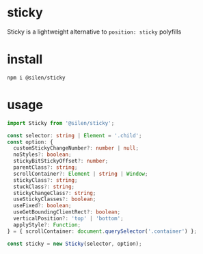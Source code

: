 # sticky

Sticky is a lightweight alternative to `position: sticky` polyfills

# install

```
npm i @silen/sticky
```

# usage

```ts
import Sticky from '@silen/sticky';

const selector: string | Element = '.child';
const option: {
  customStickyChangeNumber?: number | null;
  noStyles?: boolean;
  stickyBitStickyOffset?: number;
  parentClass?: string;
  scrollContainer?: Element | string | Window;
  stickyClass?: string;
  stuckClass?: string;
  stickyChangeClass?: string;
  useStickyClasses?: boolean;
  useFixed?: boolean;
  useGetBoundingClientRect?: boolean;
  verticalPosition?: 'top' | 'bottom';
  applyStyle?: Function;
} = { scrollContainer: document.querySelector('.container') };

const sticky = new Sticky(selector, option);
```
